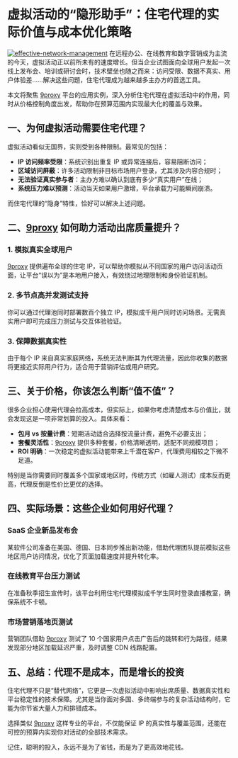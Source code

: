 # 虚拟活动的“隐形助手”：住宅代理的实际价值与成本优化策略
<a href='https://postimages.org/' target='_blank'><img src='https://i.postimg.cc/tJWyM0K5/effective-network-management.jpg' border='0' alt='effective-network-management'/></a>
在远程办公、在线教育和数字营销成为主流的今天，虚拟活动正以前所未有的速度增长。但当企业试图面向全球用户发起一次线上发布会、培训或研讨会时，技术壁垒也随之而来：访问受限、数据不真实、用户体验差……解决这些问题，住宅代理成为越来越多主办方的首选工具。

本文将聚焦 [9proxy](https://the9proxy.short.gy/github-homepage-chloe321) 平台的应用实例，深入分析住宅代理在虚拟活动中的作用，同时从价格控制角度出发，帮助你在预算范围内实现最大化的覆盖与效果。

## 一、为何虚拟活动需要住宅代理？

虚拟活动看似无国界，实则受到各种限制。最常见的包括：

* **IP 访问频率受限**：系统识别出重复 IP 或异常连接后，容易阻断访问；
* **区域访问屏蔽**：许多活动限制非目标市场用户登录，尤其涉及内容合规时；
* **无法验证真实参与者**：主办方难以确认到底有多少“真实用户”在线；
* **系统压力难以预测**：活动当天如果用户激增，平台承载力可能瞬间崩溃。

而住宅代理的“隐身”特性，恰好可以解决上述问题。

## 二、[9proxy](https://the9proxy.short.gy/github-homepage-chloe321) 如何助力活动出席质量提升？

### 1. 模拟真实全球用户

[9proxy](https://the9proxy.short.gy/github-homepage-chloe321) 提供遍布全球的住宅 IP，可以帮助你模拟从不同国家的用户访问活动页面，让平台“误以为”是本地用户接入，有效绕过地理限制和身份验证机制。

### 2. 多节点高并发测试支持

你可以通过代理池同时部署数百个独立 IP，模拟成千用户同时访问场景。无需真实用户即可完成压力测试与交互体验验证。

### 3. 保障数据真实性

由于每个 IP 来自真实家庭网络，系统无法判断其为代理流量，因此你收集的数据将更接近实际用户行为，适合用于营销评估或用户研究。

## 三、关于价格，你该怎么判断“值不值”？

很多企业担心使用代理会拉高成本，但实际上，如果你考虑清楚成本与价值比，就会发现这是一项非常划算的投入。具体来看：

* **包月 vs 按量计费**：短期活动适合选择按流量计费，避免不必要支出；
* **套餐灵活性**：[9proxy](https://the9proxy.short.gy/github-pricing-chloe321) 提供多种套餐，价格清晰透明，适配不同规模项目；
* **ROI 明确**：一次稳定的虚拟活动能带来上千潜在客户，代理费用相较之下微不足道。

特别是当你需要同时覆盖多个国家或地区时，传统方式（如雇人测试）成本反而更高，代理反倒是性价比更优的选择。

## 四、实际场景：这些企业如何用好代理？

### SaaS 企业新品发布会

某软件公司准备在美国、德国、日本同步推出新功能，借助代理团队提前模拟这些地区用户访问情况，优化了页面加载速度并提升转化率。

### 在线教育平台压力测试

在准备秋季招生宣传时，该平台利用住宅代理模拟成千学生同时登录直播教室，确保系统不卡顿。

### 市场营销落地页测试

营销团队借助 [9proxy](https://the9proxy.short.gy/github-homepage-chloe321) 测试了 10 个国家用户点击广告后的跳转和行为路径，结果发现部分地区加载延迟严重，及时调整 CDN 线路配置。

## 五、总结：代理不是成本，而是增长的投资

住宅代理不只是“替代网络”，它更是一次虚拟活动中影响出席质量、数据真实性和平台稳定性的技术保障。尤其是当你面对多国、多终端参与的复杂活动结构时，它能为你节省大量人力和排错成本。

选择类似 [9proxy](https://the9proxy.short.gy/github-homepage-chloe321) 这样专业的平台，不仅能保证 IP 的真实性与覆盖范围，还能在可控的预算内实现你对活动的全部技术需求。

记住，聪明的投入，永远不是为了省钱，而是为了更高效地花钱。

